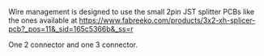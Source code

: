 Wire management is designed to use the small 2pin JST splitter PCBs like the ones available at https://www.fabreeko.com/products/3x2-xh-splicer-pcb?_pos=11&_sid=165c5366b&_ss=r

One 2 connector and one 3 connector.